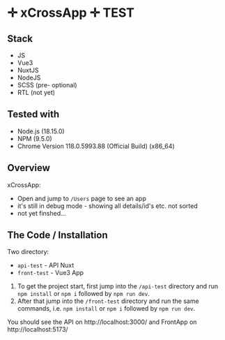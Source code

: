 # ✛ xCrossApp ✛ TEST 

## Stack
- JS
- Vue3
- NuxtJS
- NodeJS
- SCSS (pre- optional)
- RTL (not yet)

## Tested with

- Node.js (18.15.0)
- NPM (9.5.0)
- Chrome Version 118.0.5993.88  (Official Build) (x86_64)

## Overview

xCrossApp:

- Open and jump to `/Users` page to see an app
- it's still in debug mode - showing all details/id's etc. not sorted
- not yet finshed...

## The Code / Installation

Two directory:

- `api-test` - API Nuxt 
- `front-test` - Vue3 App

1. To get the project start, first jump into the `/api-test` directory and run `npm install` or `npm i` followed by `npm run dev`. 
2. After that jump into the `/front-test` directory and run the same commands, i.e.  `npm install` or `npm i` followed by `npm run dev`.

You should see the API on http://localhost:3000/ and FrontApp on http://localhost:5173/

